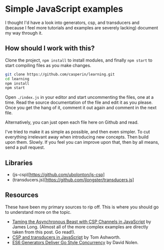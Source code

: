 # Simple JavaScript examples

I thought I'd have a look into generators, csp, and transducers and (because I
feel more tutorials and examples are severely lacking) document my way through
it.

## How should I work with this?

Clone the project, `npm install` to install modules, and finally `npm start` to
start compiling files as you make changes.

```sh
git clone https://github.com/casperin/learning.git
cd learning
npm install
npm start
```

Open `./index.js` in your editor and start uncommenting the files, one at a
time. Read the source documentation of the file and edit it as you please. Once
you get the hang of it, comment it out again and comment in the next file.

Alternatively, you can just open each file here on Github and read.

I've tried to make it as simple as possible, and then even simpler. To cut
everything irrelevant away when introducing new concepts. Then build upon them.
Slowly. If you feel you can improve upon that, then by all means, send a pull
request.

## Libraries

- (js-csp)[https://github.com/ubolonton/js-csp]
- (transducers.js)[https://github.com/jlongster/transducers.js]

## Resources

These have been my primary sources to rip off. This is where you should go to
understand more on the topic.

- [Taming the Asynchronous Beast with CSP Channels in
  JavaScript](http://jlongster.com/Taming-the-Asynchronous-Beast-with-CSP-in-JavaScript)
  by James Long. (Almost all of the more complex examples are directly taken
  from this post. Go read!).
- [CSP and transducers in
  JavaScript](http://phuu.net/2014/08/31/csp-and-transducers.html) by Tom
  Ashworth.
- [ES6 Generators Deliver Go Style
  Concurrency](http://swannodette.github.io/2013/08/24/es6-generators-and-csp/)
  by David Nolen.

